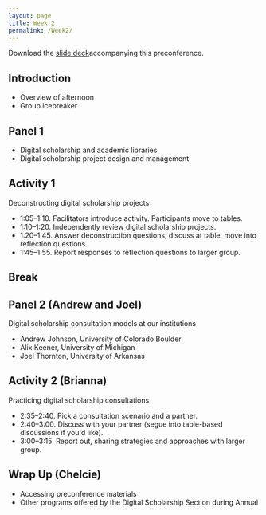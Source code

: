 ```yaml
---
layout: page
title: Week 2
permalink: /Week2/
---
```



Download the [slide deck](https://github.com/AllisonXUPR/BostonCollegeGISCohort/blob/master/IntroductionGISCohortFinal_9_4_18.pptx)accompanying this preconference.

## Introduction

* Overview of afternoon
* Group icebreaker

## Panel 1

* Digital scholarship and academic libraries
* Digital scholarship project design and management

## Activity 1

Deconstructing digital scholarship projects

* 1:05–1:10. Facilitators introduce activity. Participants move to tables.
* 1:10–1:20. Independently review digital scholarship projects.
* 1:20–1:45. Answer deconstruction questions, discuss at table, move into reflection questions.
* 1:45–1:55. Report responses to reflection questions to larger group.

## Break

## Panel 2 (Andrew and Joel)

Digital scholarship consultation models at our institutions

* Andrew Johnson, University of Colorado Boulder
* Alix Keener, University of Michigan
* Joel Thornton, University of Arkansas

## Activity 2 (Brianna)

Practicing digital scholarship consultations

* 2:35–2:40. Pick a consultation scenario and a partner.
* 2:40–3:00. Discuss with your partner (segue into table-based discussions if you'd like).
* 3:00–3:15. Report out, sharing strategies and approaches with larger group.

## Wrap Up (Chelcie)

* Accessing preconference materials
* Other programs offered by the Digital Scholarship Section during Annual
